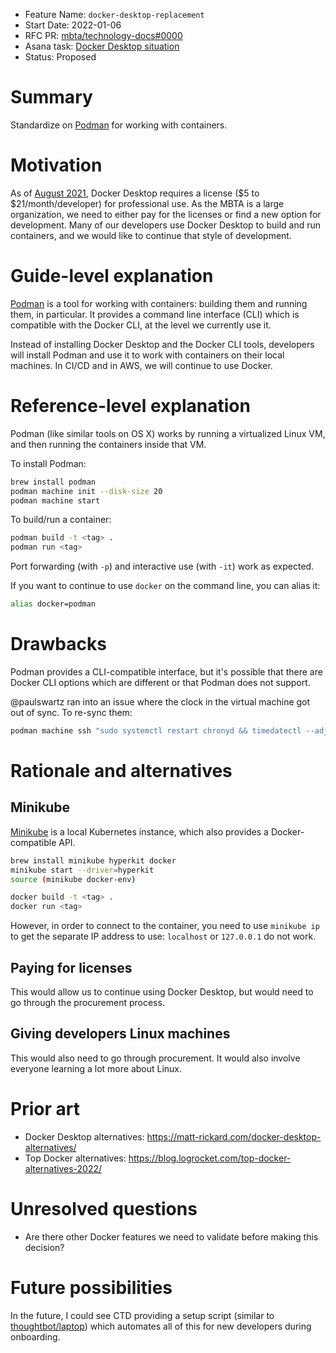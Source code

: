- Feature Name: `docker-desktop-replacement`
- Start Date: 2022-01-06
- RFC PR: [mbta/technology-docs#0000](https://github.com/mbta/technology-docs/pull/0000)
- Asana task: [Docker Desktop situation](https://app.asana.com/0/1200506724882024/1201470397690247)
- Status: Proposed

# Summary
[summary]: #summary

Standardize on [Podman][podman] for working with containers.

[podman]: https://podman.io/

# Motivation
[motivation]: #motivation

As of [August 2021][docker-subscriptions], Docker Desktop requires a license ($5
to $21/month/developer) for professional use. As the MBTA is a large
organization, we need to either pay for the licenses or find a new option for
development. Many of our developers use Docker Desktop to build and run
containers, and we would like to continue that style of development.

[docker-subscriptions]: https://www.docker.com/blog/updating-product-subscriptions/

# Guide-level explanation
[guide-level-explanation]: #guide-level-explanation

[Podman][podman] is a tool for working with containers: building them
and running them, in particular. It provides a command line interface (CLI)
which is compatible with the Docker CLI, at the level we currently use it.

Instead of installing Docker Desktop and the Docker CLI tools, developers will
install Podman and use it to work with containers on their local machines. In
CI/CD and in AWS, we will continue to use Docker.

# Reference-level explanation
[reference-level-explanation]: #reference-level-explanation

Podman (like similar tools on OS X) works by running a virtualized Linux VM, and
then running the containers inside that VM.

To install Podman:

```bash
brew install podman
podman machine init --disk-size 20
podman machine start
```

To build/run a container:

```bash
podman build -t <tag> .
podman run <tag>
```

Port forwarding (with `-p`) and interactive use (with `-it`) work as expected.

If you want to continue to use `docker` on the command line, you can alias it:
```bash
alias docker=podman
```

# Drawbacks
[drawbacks]: #drawbacks

Podman provides a CLI-compatible interface, but it's possible that there are
Docker CLI options which are different or that Podman does not support.

@paulswartz ran into an issue where the clock in the virtual machine got out of sync. To re-sync them:

```bash
podman machine ssh "sudo systemctl restart chronyd && timedatectl --adjust-system-clock"
```

# Rationale and alternatives
[rationale-and-alternatives]: #rationale-and-alternatives

## Minikube

[Minikube][minikube] is a local Kubernetes instance, which also provides a Docker-compatible API.

```bash
brew install minikube hyperkit docker
minikube start --driver=hyperkit
source (minikube docker-env)

docker build -t <tag> .
docker run <tag>
```

However, in order to connect to the container, you need to use `minikube ip` to
get the separate IP address to use: `localhost` or `127.0.0.1` do not work.

[minikube]: https://minikube.sigs.k8s.io/docs/start/

## Paying for licenses

This would allow us to continue using Docker Desktop, but would need to go through the procurement process.

## Giving developers Linux machines

This would also need to go through procurement. It would also involve everyone learning a lot more about Linux.

# Prior art
[prior-art]: #prior-art

- Docker Desktop alternatives: https://matt-rickard.com/docker-desktop-alternatives/
- Top Docker alternatives: https://blog.logrocket.com/top-docker-alternatives-2022/

# Unresolved questions
[unresolved-questions]: #unresolved-questions

- Are there other Docker features we need to validate before making this decision?

# Future possibilities
[future-possibilities]: #future-possibilities

In the future, I could see CTD providing a setup script (similar to
[thoughtbot/laptop](https://github.com/thoughtbot/laptop)) which automates all
of this for new developers during onboarding.
